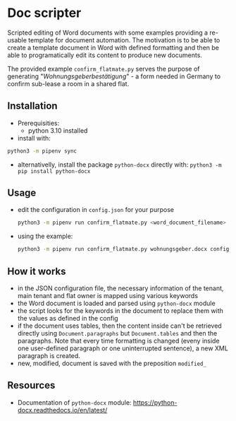 # Doc scripter

Scripted editing of Word documents with some examples providing a re-usable template for document automation.
The motivation is to be able to create a template document in Word with defined formatting and then be able to programatically 
edit its content to produce new documents. 

The provided example `confirm_flatmate.py` serves the purpose of generating "*Wohnungsgeberbestätigung*" - a form needed in Germany to confirm sub-lease a room in a shared flat.

## Installation

- Prerequisities:
  - python 3.10 installed
- install with: 

```bash
python3 -m pipenv sync
```

- alternativelly, install the package `python-docx` directly with: `python3 -m pip install python-docx`

## Usage

- edit the configuration in `config.json` for your purpose

  ```bash
  python3 -m pipenv run confirm_flatmate.py <word_document_filename> <config_json_file>
  ```

- using the example:

  ```bash
  python3 -m pipenv run confirm_flatmate.py wohnungsgeber.docx config.json
  ```

## How it works

- in the JSON configuration file, the necessary information of the tenant, main tenant and flat owner is mapped using various keywords
- the Word document is loaded and parsed using `python-docx` module
- the script looks for the keywords in the document to replace them with the values as defined in the config
- if the document uses tables, then the content inside can't be retrieved directly using `Document.paragraphs` but `Document.tables` and then the paragraphs. Note that every time formatting is changed (eveny inside one user-defined paragraph or one uninterrupted sentence), a new XML paragraph is created. 
- new, modified, document is saved with the preposition `modified_`

## Resources

- Documentation of `python-docx` module: https://python-docx.readthedocs.io/en/latest/ 